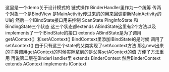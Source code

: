 这里是一个demo关于设计模式的  链式操作
BinderHandler里作为一个统筹 传两个对象一个是BindView 是MainActivity传过来的的用来回调更新MainActivity的UI的
然后一个IBindState接口用来控制 ScanState PingInfoState 和BindingState三个状态
这三个状态都extends ABindState这里有2个方法以及implements了一个IBindState的接口
extends ABindState是为了调用 getAContext(）和setAContext()
BindContext里添加IBindState的是时候 调用了setAcontext()  由于只有这三个state的父类实现了setAcontext方法 那么new出来的子类调用getAContext的时候实际拿到的是父类setAContext的值
方便了方法重用
再说第二层在BinderHandler里 extends BinderContext  然后BinderContext extends AContext implements IContext